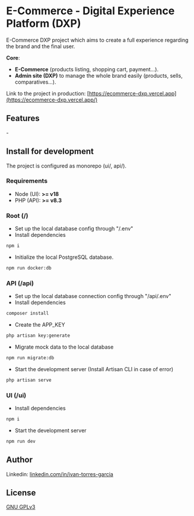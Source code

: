 # E-Commerce - Digital Experience Platform (DXP)

E-Commerce DXP project which aims to create a full experience regarding the brand and the final user.

**Core**:

- **E-Commerce** (products listing, shopping cart, payment...).
- **Admin site (DXP)** to manage the whole brand easily (products, sells, comparatives...).

Link to the project in production: [https://ecommerce-dxp.vercel.app](https://ecommerce-dxp.vercel.app/)

## Features

\-

## Install for development

The project is configured as monorepo (ui/, api/).

### Requirements

- Node (UI): **>= v18**
- PHP (API): **>= v8.3**

### Root (/)

- Set up the local database config through "/.env"
- Install dependencies

```bash
npm i
```

- Initialize the local PostgreSQL database.

```bash
npm run docker:db
```

### API (/api)

- Set up the local database connection config through "/api/.env"
- Install dependencies

```bash
composer install
```

- Create the APP_KEY

```bash
php artisan key:generate
```

- Migrate mock data to the local database

```bash
npm run migrate:db
```

- Start the development server (Install Artisan CLI in case of error)

```bash
php artisan serve
```

### UI (/ui)

- Install dependencies

```bash
npm i
```

- Start the development server

```bash
npm run dev
```

## Author

Linkedin: [linkedin.com/in/ivan-torres-garcia](linkedin.com/in/ivan-torres-garcia)

## License

[GNU GPLv3](https://choosealicense.com/licenses/gpl-3.0/)

